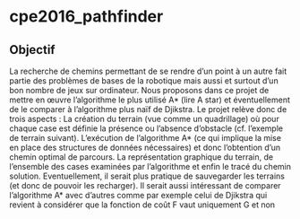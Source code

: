 # cpe2016_pathfinder
## Objectif 

La recherche de chemins permettant de se rendre d’un point à un autre fait partie des problèmes de bases de la robotique mais aussi et surtout d’un bon nombre de jeux sur ordinateur. Nous proposons dans ce projet de mettre en œuvre l’algorithme le plus utilisé A* (lire A star) et éventuellement de le comparer à l’algorithme plus  naïf de Djikstra.  Le projet relève donc de trois aspects :
La création du terrain (vue comme un quadrillage) où pour chaque case est définie la présence ou l’absence d’obstacle (cf. l’exemple de terrain suivant).
L’exécution de l’algorithme A* (ce qui implique la mise en place des structures de données nécessaires) et donc l’obtention d’un chemin optimal de parcours. 
La représentation graphique du terrain, de l’ensemble des cases examinées par l’algorithme et enfin le tracé du chemin solution.
Eventuellement, il serait plus pratique de sauvegarder  les terrains (et donc de pouvoir les recharger).
 Il serait aussi intéressant de comparer l’algorithme A* avec d’autres comme par exemple celui de Djikstra qui revient à considérer que la fonction de coût F  vaut uniquement G et non
